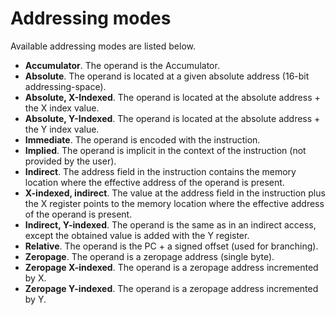 # Addressing modes

Available addressing modes are listed below.

* **Accumulator**. The operand is the Accumulator.
* **Absolute**. The operand is located at a given absolute address (16-bit addressing-space).
* **Absolute, X-Indexed**. The operand is located at the absolute address + the X index value.
* **Absolute, Y-Indexed**. The operand is located at the absolute address + the Y index value.
* **Immediate**. The operand is encoded with the instruction.
* **Implied**. The operand is implicit in the context of the instruction (not provided by the user).
* **Indirect**. The address field in the instruction contains the memory location where the effective address of the operand is present.
* **X-indexed, indirect**. The value at the address field in the instruction plus the X register points to the memory location where the effective address of the operand is present.
* **Indirect, Y-indexed**. The operand is the same as in an indirect access, except the obtained value is added with the Y register.
* **Relative**. The operand is the PC + a signed offset (used for branching).
* **Zeropage**. The operand is a zeropage address (single byte).
* **Zeropage X-indexed**. The operand is a zeropage address incremented by X.
* **Zeropage Y-indexed**. The operand is a zeropage address incremented by Y.
